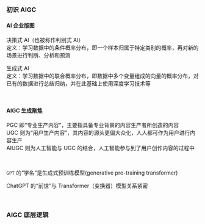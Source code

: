 ### 初识 AIGC

#### AI 企业版图

决策式 AI（也被称作判别式 AI）  
定义：学习数据中的条件概率分布，即一个样本归属于特定类别的概率，再对新的场景进行判断、分析和预测

生成式 AI  
定义：学习数据中的联合概率分布，即数据中多个变量组成的向量的概率分布，对已有的数据进行总结归纳，并在此基础上使用深度学习技术等

<br>

#### AIGC 生成聚焦

PGC 即“专业生产内容”，主要指具备专业背景的内容生产者所创造的内容  
UGC 则为“用户生产内容”，其内容的源头更偏大众化，人人都可作为用户进行内容生产  
AIUGC 则为人工智能与 UGC 的结合，人工智能参与到了用户创作内容的过程中

<br>

`GPT` 的“学名”是生成式预训练模型(generative pre-training transformer)

ChatGPT 的“前世”与 Transformer（变换器）模型关系紧密

<br>

### AIGC 底层逻辑
